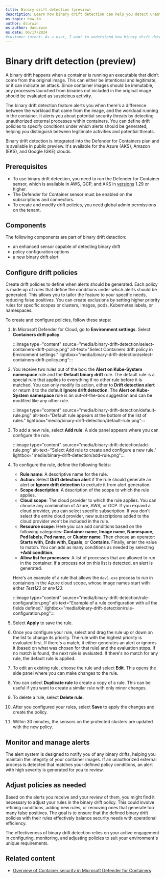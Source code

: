 ```yaml
---
title: Binary drift detection (preview)
description: Learn how binary drift detection can help you detect unauthorized external processes within containers.
ms.topic: how-to
author: dcurwin
ms.author: dacurwin
ms.date: 06/17/2024
#customer intent: As a user, I want to understand how binary drift detection can help me detect unauthorized external processes within containers.
---
```


# Binary drift detection (preview)

A binary drift happens when a container is running an executable that didn’t come from the original image. This can either be intentional and legitimate, or it can indicate an attack. Since container images should be immutable, any processes launched from binaries not included in the original image should be evaluated as suspicious activity.

The binary drift detection feature alerts you when there's a difference between the workload that came from the image, and the workload running in the container. It alerts you about potential security threats by detecting unauthorized external processes within containers. You can define drift policies to specify conditions under which alerts should be generated, helping you distinguish between legitimate activities and potential threats.

Binary drift detection is integrated into the Defender for Containers plan and is available in public preview. It's available for the Azure (AKS), Amazon (EKS), and Google (GKE) clouds.

## Prerequisites

- To use binary drift detection, you need to run the Defender for Container sensor, which is available in AWS, GCP, and AKS in [versions](/azure/aks/supported-kubernetes-versions) 1.29 or higher.
- The Defender for Container sensor must be enabled on the subscriptions and connectors.
- To create and modify drift policies, you need global admin permissions on the tenant.

## Components

The following components are part of binary drift detection:

- an enhanced sensor capable of detecting binary drift
- policy configuration options
- a new binary drift alert

## Configure drift policies

Create drift policies to define when alerts should be generated. Each policy is made up of rules that define the conditions under which alerts should be generated. This allows you to tailor the feature to your specific needs, reducing false positives. You can create exclusions by setting higher priority rules for specific scopes or clusters, images, pods, Kubernetes labels, or namespaces.

To create and configure policies, follow these steps:

1. In Microsoft Defender for Cloud, go to **Environment settings**. Select **Containers drift policy**.

    :::image type="content" source="media/binary-drift-detection/select-containers-drift-policy.png" alt-text="Select Containers drift policy in Environment settings." lightbox="media/binary-drift-detection/select-containers-drift-policy.png":::

1. You receive two rules out of the box: the **Alert on Kube-System namespace** rule and the **Default binary drift** rule. The default rule is a special rule that applies to everything if no other rule before it is matched. You can only modify its action, either to **Drift detection alert** or return it to the default **Ignore drift detection**. The **Alert on Kube-System namespace** rule is an out-of-the-box suggestion and can be modified like any other rule.

    :::image type="content" source="media/binary-drift-detection/default-rule.png" alt-text="Default rule appears at the bottom of the list of rules." lightbox="media/binary-drift-detection/default-rule.png":::

1. To add a new rule, select **Add rule**. A side panel appears where you can configure the rule.

    :::image type="content" source="media/binary-drift-detection/add-rule.png" alt-text="Select Add rule to create and configure a new rule." lightbox="media/binary-drift-detection/add-rule.png":::

1. To configure the rule, define the following fields:

    - **Rule name**: A descriptive name for the rule.
    - **Action**: Select **Drift detection alert** if the rule should generate an alert or **Ignore drift detection** to exclude it from alert generation.
    - **Scope description**: A description of the scope to which the rule applies.
    - **Cloud scope**: The cloud provider to which the rule applies. You can choose any combination of Azure, AWS, or GCP. If you expand a cloud provider, you can select specific subscription. If you don't select the entire cloud provider, new subscriptions added to the cloud provider won't be included in the rule.
    - **Resource scope**: Here you can add conditions based on the following categories: **Container name**, **Image name**, **Namespace**, **Pod labels**, **Pod name**, or **Cluster name**. Then choose an operator: **Starts with**, **Ends with**, **Equals**, or **Contains**. Finally, enter the value to match. You can add as many conditions as needed by selecting **+Add condition**.
    - **Allow list for processes**: A list of processes that are allowed to run in the container. If a process not on this list is detected, an alert is generated.

    Here's an example of a rule that allows the `dev1.exe` process to run in containers in the Azure cloud scope, whose image names start with either *Test123* or *env123*:

    :::image type="content" source="media/binary-drift-detection/rule-configuration.png" alt-text="Example of a rule configuration with all the fields defined." lightbox="media/binary-drift-detection/rule-configuration.png":::

1. Select **Apply** to save the rule.

1. Once you configure your rule, select and drag the rule up or down on the list to change its priority. The rule with the highest priority is evaluated first. If there's a match, it either generates an alert or ignores it (based on what was chosen for that rule) and the evaluation stops. If no match is found, the next rule is evaluated. If there's no match for any rule, the default rule is applied.

1. To edit an existing rule, choose the rule and select **Edit**. This opens the side panel where you can make changes to the rule.

1. You can select **Duplicate rule** to create a copy of a rule. This can be useful if you want to create a similar rule with only minor changes.

1. To delete a rule, select **Delete rule**.

1. After you configured your rules, select **Save** to apply the changes and create the policy.
1. Within 30 minutes, the sensors on the protected clusters are updated with the new policy.

## Monitor and manage alerts

The alert system is designed to notify you of any binary drifts, helping you maintain the integrity of your container images. If an unauthorized external process is detected that matches your defined policy conditions, an alert with high severity is generated for you to review.

## Adjust policies as needed

Based on the alerts you receive and your review of them, you might find it necessary to adjust your rules in the binary drift policy. This could involve refining conditions, adding new rules, or removing ones that generate too many false positives. The goal is to ensure that the defined binary drift policies with their rules effectively balance security needs with operational efficiency.

The effectiveness of binary drift detection relies on your active engagement in configuring, monitoring, and adjusting policies to suit your environment's unique requirements.

## Related content

- [Overview of Container security in Microsoft Defender for Containers](defender-for-containers-introduction.md)
